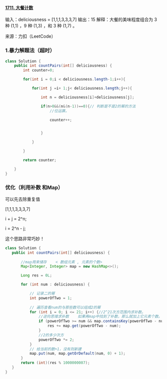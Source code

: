 #### [1711. 大餐计数](https://leetcode-cn.com/problems/count-good-meals/)



输入：deliciousness = [1,1,1,3,3,3,7]
输出：15
解释：大餐的美味程度组合为 3 种 (1,1) ，9 种 (1,3) ，和 3 种 (1,7) 。

来源：力扣（LeetCode）

### 1.暴力解题法（超时）

```java
class Solution {
    public int countPairs(int[] deliciousness) {
        int counter=0;

        for(int i = 0;i < deliciousness.length-1;i++){

            for(int j =i+ 1;j< deliciousness.length;j++){

                int n = deliciousness[i]+deliciousness[j];

                if(n>0&&(n&(n-1))==0){// 判断是不是2的幂的方法
                    //位运算。

                    counter++;


                }

            }

        }

        return counter;

    }
}
```

### 优化（利用补数 和Map）

可以先去除重复值

[1,1,1,3,3,3,7]

i  +  j  =  2^n; 

i =  2^n   -   j;

这个思路非常巧妙！

```java
class Solution {
   public int countPairs(int[] deliciousness) {
       
       //map用来储存	< 数组元素 , 元素的个数>
       Map<Integer, Integer> map = new HashMap<>();

       Long res = 0L;

       for (int num : deliciousness) {

           // 记录二的幂
           int powerOfTwo = 1;
           
           // 遍历查看num的与那些数可以组成2的幂
           for (int i = 0; i <= 21; i++) {//2^21次方范围内求补数。
               //逆向思维求补数	如果再map中找到了补数，那么就加上它元素个数。
               if (powerOfTwo >= num && map.containsKey(powerOfTwo - num)) {
                   res += map.get(powerOfTwo - num);
               }
               //2的多少次方
               powerOfTwo *= 2;
           }
           // 给当前的数+1，没有则新建
           map.put(num, map.getOrDefault(num, 0) + 1);
       }
       return (int)(res % 1000000007);
   }
}


```









